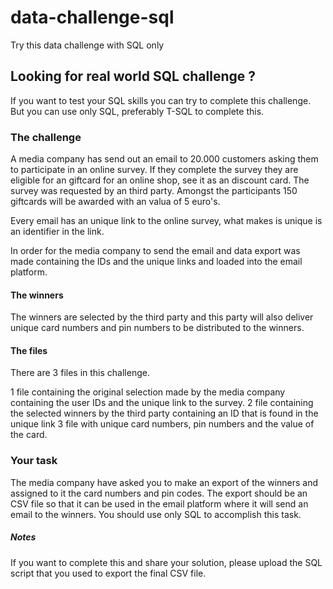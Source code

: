 # data-challenge-sql
Try this data challenge with SQL only

## Looking for real world SQL challenge ?
If you want to test your SQL skills you can try to complete this challenge. But you can use only SQL, preferably T-SQL to complete this.

### The challenge
A media company has send out an email to 20.000 customers asking them to participate in an online survey. If they complete the survey they are eligible for an giftcard for an online shop, see it as an discount card. The survey was requested by an third party. Amongst the participants 150 giftcards will be awarded with an valua of 5 euro's.

Every email has an unique link to the online survey, what makes is unique is an identifier in the link. 

In order for the media company to send the email and data export was made containing the IDs and the unique links and loaded into the email platform.

#### The winners
The winners are selected by the third party and this party will also deliver unique card numbers and pin numbers to be distributed to the winners. 


#### The files
There are 3 files in this challenge.

1 file containing the original selection made by the media company containing the user IDs and the unique link to the survey.
2 file containing the selected winners by the third party containing an ID that is found in the unique link
3 file with unique card numbers, pin numbers and the value of the card.


### Your task
The media company have asked you to make an export of the winners and assigned to it the card numbers and pin codes. The export should be an CSV file so that it can be used in the email platform where it will send an email to the winners. You should use only SQL to accomplish this task.

##### Notes
If you want to complete this and share your solution, please upload the SQL script that you used to export the final CSV file.

